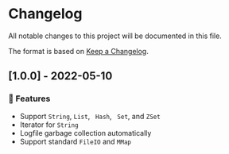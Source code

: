 # Changelog

All notable changes to this project will be documented in this file.

The format is based on [Keep a Changelog](http://keepachangelog.com/en/1.0.0/).

## [1.0.0] - 2022-05-10

### 🚀 Features

- Support `String`, `List`, ` Hash`, ` Set`, and `ZSet`
- Iterator for `String`
- Logfile garbage collection automatically
- Support standard `FileIO` and `MMap`
